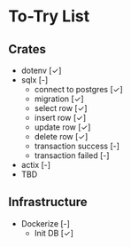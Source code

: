 # To-Try List
## Crates
- dotenv [✓]
- sqlx [-]
  - connect to postgres [✓]
  - migration [✓]
  - select row [✓]
  - insert row [✓]
  - update row [✓]
  - delete row [✓]
  - transaction success [-]
  - transaction failed [-]
- actix [-]
- TBD
## Infrastructure
- Dockerize [-]
  - Init DB [✓] 